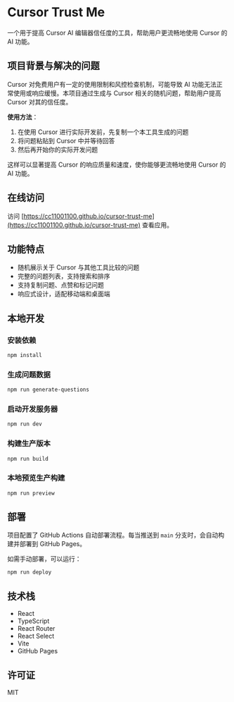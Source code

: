 # Cursor Trust Me

一个用于提高 Cursor AI 编辑器信任度的工具，帮助用户更流畅地使用 Cursor 的 AI 功能。

## 项目背景与解决的问题

Cursor 对免费用户有一定的使用限制和风控检查机制，可能导致 AI 功能无法正常使用或响应缓慢。本项目通过生成与 Cursor 相关的随机问题，帮助用户提高 Cursor 对其的信任度。

**使用方法**：
1. 在使用 Cursor 进行实际开发前，先复制一个本工具生成的问题
2. 将问题粘贴到 Cursor 中并等待回答
3. 然后再开始你的实际开发问题

这样可以显著提高 Cursor 的响应质量和速度，使你能够更流畅地使用 Cursor 的 AI 功能。

## 在线访问

访问 [https://cc11001100.github.io/cursor-trust-me](https://cc11001100.github.io/cursor-trust-me) 查看应用。

## 功能特点

- 随机展示关于 Cursor 与其他工具比较的问题
- 完整的问题列表，支持搜索和排序
- 支持复制问题、点赞和标记问题
- 响应式设计，适配移动端和桌面端

## 本地开发

### 安装依赖

```bash
npm install
```

### 生成问题数据

```bash
npm run generate-questions
```

### 启动开发服务器

```bash
npm run dev
```

### 构建生产版本

```bash
npm run build
```

### 本地预览生产构建

```bash
npm run preview
```

## 部署

项目配置了 GitHub Actions 自动部署流程。每当推送到 `main` 分支时，会自动构建并部署到 GitHub Pages。

如需手动部署，可以运行：

```bash
npm run deploy
```

## 技术栈

- React
- TypeScript
- React Router
- React Select
- Vite
- GitHub Pages

## 许可证

MIT

